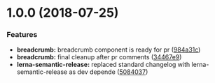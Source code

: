 <a name="1.0.0"></a>
# 1.0.0 (2018-07-25)


### Features

* **breadcrumb:** breadcrumb component is ready for pr ([984a31c](https://github.com/rei/rei-cedar/commit/984a31c))
* **breadcrumb:** final cleanup after pr comments ([34467e9](https://github.com/rei/rei-cedar/commit/34467e9))
* **lerna-semantic-release:** replaced standard changelog with lerna-semantic-release as dev depende ([5084037](https://github.com/rei/rei-cedar/commit/5084037))



